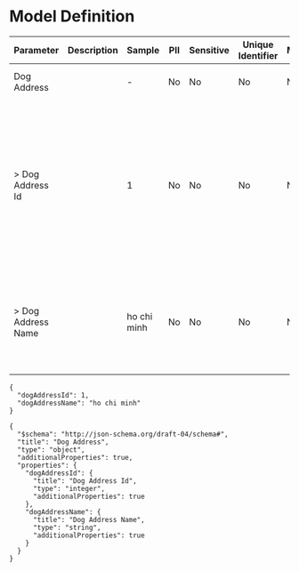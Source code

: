# Model Definition
| Parameter | Description | Sample | PII | Sensitive | Unique Identifier | Mandatory | Default | Details |
| --- | --- | --- | --- | --- | --- | --- | --- | --- |
|  Dog Address |  |  -  | No | No | No | No |  |Data Type : object<br>  |
| &gt; Dog Address Id |  | 1 | No | No | No | No |  |Data Type : integer<br> Mininum :  - <br> Exclusive Minimum : No<br> Maximum :  - <br> Exclusive Maximum : No<br> Multiple Of :  - <br>  |
| &gt; Dog Address Name |  | ho chi minh | No | No | No | No |  |Data Type : string<br> Min. length :  - <br> Max. length : No<br> Regex :  - <br>  |





```
{
  "dogAddressId": 1,
  "dogAddressName": "ho chi minh"
}
```




```
{
  "$schema": "http://json-schema.org/draft-04/schema#",
  "title": "Dog Address",
  "type": "object",
  "additionalProperties": true,
  "properties": {
    "dogAddressId": {
      "title": "Dog Address Id",
      "type": "integer",
      "additionalProperties": true
    },
    "dogAddressName": {
      "title": "Dog Address Name",
      "type": "string",
      "additionalProperties": true
    }
  }
}
```

